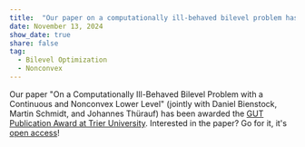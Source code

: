 ```yaml
---
title:  "Our paper on a computationally ill-behaved bilevel problem has been awarded the GUT Publication Award!"
date: November 13, 2024
show_date: true
share: false
tag:
  - Bilevel Optimization
  - Nonconvex
---
```


Our paper "On a Computationally Ill-Behaved Bilevel Problem with a Continuous and Nonconvex Lower Level" (jointly with Daniel Bienstock, Martin Schmidt, and Johannes Thürauf) has been awarded the [GUT Publication Award at Trier University](https://www.uni-trier.de/forschung/graduiertenzentrum-gut/foerderung/publikationspreis). Interested in the paper? Go for it, it's [open access](https://link.springer.com/article/10.1007/s10957-023-02238-9)!